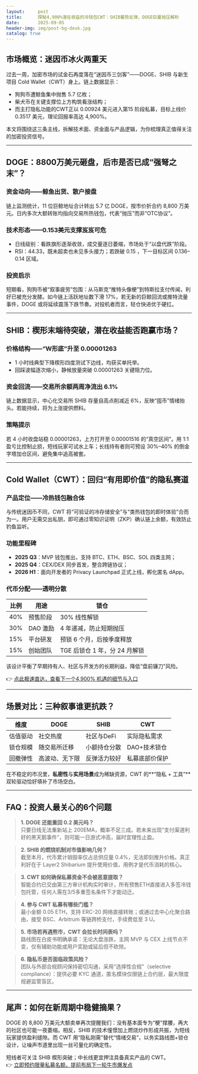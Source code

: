 ```yaml
---
layout:     post
title:      探秘4,900%潜在收益的冷钱包CWT：SHIB蓄势反弹，DOGE巨量抛压解析
date:       2025-09-05
header-img: img/post-bg-desk.jpg
catalog: true
---
```


## 市场概览：迷因币冰火两重天  
过去一周，加密市场的试金石再度落在“迷因币三剑客”——DOGE、SHIB 与新生项目 Cold Wallet（CWT）身上。链上数据显示：  
- 狗狗币遭鲸鱼集中抛售 5.7 亿枚；  
- 柴犬币在关键支撑位上方构筑看涨结构；  
- 而主打隐私功能的CWT正以 0.00924 美元进入第15 阶段私募，目标上线价 0.3517 美元，理论回报率高达 4,900%。  

本文将围绕这三条主线，拆解技术面、资金面与产品逻辑，为你梳理真正值得关注的加密投资信号。

---

## DOGE：8800万美元砸盘，后市是否已成“强弩之末”？

### 资金动向——鲸鱼出货、散户接盘  
链上监测统计，11 位巨鲸地址合计转出 5.7 亿 DOGE，按市价折合约 8,800 万美元。日内多次大额转账均指向交易所热钱包，代表“抛压”而非“OTC协议”。  

### 技术形态——0.153美元支撑岌岌可危  
- 日线级别：看跌旗形逐渐收敛，成交量逐日萎缩，市场处于“以盘代跌”阶段。  
- RSI：44.33，既未超卖也未见多头接力；若跌破 0.15 ，下一目标区间 0.136–0.14 区域。  

### 投资启示  
短期看，狗狗币被“叙事疲劳”包围：从马斯克“推特头像梗”到特斯拉支付传闻，利好已被充分发酵。如今链上活跃地址数下滑 17%，若无新的巨鲸回流或推特流量事件，DOGE 或将延续震荡下跌节奏。对投机者而言，轻仓快进优于硬扛。  

---

## SHIB：楔形末端待突破，潜在收益能否跑赢市场？

### 价格结构——“W形底”升至 0.00001263  
- 1 小时线典型下降楔形四度测试下边线，均获买单托举。  
- 回踩波幅逐次缩小，静候放量突破 0.00001263 关键阻力位。  

### 资金回流——交易所余额两周净流出 6.1%  
链上数据显示，中心化交易所 SHIB 存量自高点削减近 6%，反映“囤币”情绪抬头。若能持续，将为上涨提供燃料。  

### 策略提示  
若 4 小时收盘站稳 0.00001263，上方打开至 0.00001516 的“真空区间”。用 1:1 盈亏比控制止损，短线玩家可试水上车；长线持有者则可预设 30%–40% 的倒金字塔加仓区间，避免集中追高被套。  

---

## Cold Wallet（CWT）：回归“有用即价值”的隐私赛道

### 产品定位——冷热钱包融合体  
与传统迷因币不同，CWT 将“可验证的冷存储安全”与“类热钱包的即时体验”合而为一。用户无需交出私钥，即可通过零知识证明（ZKP）确认链上余额，有效防止钓鱼监听。  

### 功能里程碑  
- **2025 Q3**：MVP 钱包推出，支持 BTC、ETH、BSC、SOL 四类主网；  
- **2025 Q4**：CEX/DEX 同步首发，整合跨链协议；  
- **2026 H1**：面向开发者的 Privacy Launchpad 正式上线，孵化匿名 dApp。  

### 代币分配——透明分散  
| 比例 | 用途 | 锁仓 |
|---|---|---|
| 40% | 预售阶段 | 30% 线性解锁                 |
| 30% | DAO 激励 | 4 年递减，防止短期抛压        |
| 15% | 平台研发 | 预锁 6 个月，后按季度释放     |
| 15% | 创始团队 | TGE 后锁仓 1 年，分 24 月解锁 |

该设计平衡了早期持有人、社区与开发方的长期利益，降低“盘前镰刀”风险。

👉 [点此极速直达，查看下一个4,900% 机遇的细节与入口](https://okxdog.com/)

---

## 场景对比：三种叙事谁更抗跌？

| 维度 | DOGE | SHIB | CWT |
|---|---|---|---|
| 估值驱动 | 社交热度 | 社区与DeFi | 实际隐私需求 |
| 锁仓规模 | 随交易所迁移 | 小额持仓分散 | DAO+技术锁仓 |
| 回撤弹性 | 高波动、无下限 | 反弹活力较好 | 私募底部价保护 |

在不稳定的市况里，**私密性**与**实用场景**成为稀缺资源，CWT 的**“隐私 + 工具”**双轮驱动恰好填补了市场空白。

---

## FAQ：投资人最关心的6个问题

> **1. DOGE 还能重回 0.2 美元吗？**  
只要日线无法重新站上 200EMA，概率不足三成。若未来出现“支付渠道利好的黑天鹅事件”，则可能一日游式冲高，届时宜理性止盈。  

> **2. SHIB 的燃烧机制对市值影响几何？**  
截至本月，代币累计销毁率仅占总供应量 0.4%，无法即刻推升价格。真正利好在于 Layer2 Shibarium 提升使用价值，用例才是代币消耗的核心。  

> **3. CWT 如何确保私募资金不会被恶意提取？**  
智能合约已交由第三方审计机构实时审计，所有预售ETH直接进入多签冷钱包托管，任何人需在3/5多重签名条件下才能动迁。  

> **4. 参与 CWT 私募有哪些门槛？**  
最小金额 0.05 ETH，支持 ERC-20 网络直接转账；或通过去中心化聚合路由，接受 BSC、Arbitrum 等链跨桥支付，手续费低至 3 U。  

> **5. 市场若再遇熊市，CWT 会拉长时间表吗？**  
路线图在白皮书明确承诺：无论大盘涨跌，主网 MVP 与 CEX 上线节点不变，仅有辅助功能或用户奖励或延后但不砍除。  

> **6. 隐私币是否面临政策风险？**  
团队与外部合规顾问保持密切沟通，采用“选择性合规”（selective compliance）：提供必要 KYC 通道，匿名模块仅限链上合约层，最大限度规避监管盲区。  

---

## 尾声：如何在新周期中稳健摘果？

DOGE 的 8,800 万美元大额卖单再次提醒我们：没有基本面专为“梗”撑腰，再大的社区也可能一夜萎缩。相反，SHIB 的技术憧憬加上燃烧炒作形成共振，为短线玩家提供盈利缝隙。而 CWT 用“隐私刚需”替代“情绪交易”，以务实路线图+锁仓设计，让噪声市道里出现一丝可量化的确定性。

短线者可关注 SHIB 楔形突破；中长线更宜押注具备真实产品的 CWT。  
👉 [立即预约限量私募名额，提前布局下一轮牛市爆发点](https://okxdog.com/)